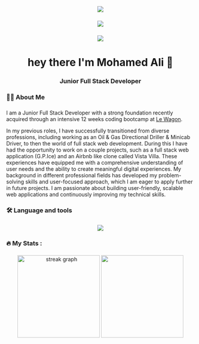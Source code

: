 <div align="center">
  <img src="https://media1.giphy.com/media/v1.Y2lkPTc5MGI3NjExeWt6YzBueW05NWttcGc3dTB6M3VzN25hcmxwenR6Y3Bvb29qZGVjMCZlcD12MV9pbnRlcm5hbF9naWZfYnlfaWQmY3Q9Zw/EeZ6mLsRRik8cgnh3D/giphy.gif"  />
</div>

###

<div align="center">
 <a href="https://www.linkedin.com/in/medalibra/"><img src="https://img.shields.io/badge/LinkedIn-blue?logo=linkedin&logoColor=white&style=for-the-badge"></a>
 
</div>

###

<div align="center">
  <img src="https://visitor-badge.laobi.icu/badge?page_id=maurodesouza.maurodesouza&"  />
</div>

###

<h1 align="center">hey there I'm Mohamed Ali 👋</h1>

###
<h3 align="center">Junior Full Stack Developer</h3>

<h3 align="left">👩‍💻  About Me</h3>

###

<p>I am a Junior Full Stack Developer with a strong foundation recently acquired through an intensive 12 weeks coding bootcamp at <a href="https://www.lewagon.com/web-development-course">Le Wagon</a>.

In my previous roles, I have successfully transitioned from diverse professions, including working as an Oil & Gas Directional Driller & Minicab Driver, to then the world of full stack web development. During this I have had the opportunity to work on a couple projects, such as a full stack web application (G.P.Ice) and an Airbnb like clone called Vista Villa. These experiences have equipped me with a comprehensive understanding of user needs and the ability to create meaningful digital experiences.
My background in different professional fields has developed my problem-solving skills and user-focused approach, which I am eager to apply further in future projects. I am passionate about building user-friendly, scalable web applications and continuously improving my technical skills.</p>

###

<h3 align="left">🛠 Language and tools</h3>

###

<div align="center">
<img src="https://skillicons.dev/icons?i=ruby,rails,js,postgres,html,css,sass,react,heroku,git,github">  
</div>

###

<h3 align="left">🔥   My Stats :</h3>

###

<div align="center">
  <img align="center" margin="10" src="https://github-readme-stats.vercel.app/api?username=moh1384-prg&card_width-320" height="220" alt="streak graph"  />
  <img align="center" margin="10"  src="https://github-readme-stats.vercel.app/api/top-langs/?username=moh1384-prg&layout=pie&card_width-320" height="220"/>  
</div>



